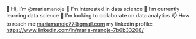 👋 Hi, I’m @mariamanoje
👀 I’m interested in data science
🌱 I’m currently learning data science
💞️ I’m looking to collaborate on data analytics
📫 How to reach me mariamanoje77@gmail.com
my linkedin profile: https://www.linkedin.com/in/maria-manoje-7b6b33208/
